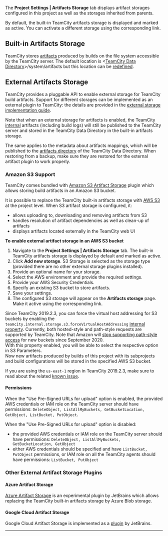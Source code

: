 [//]: # (title: Configuring Artifacts Storage)
[//]: # (auxiliary-id: Configuring Artifacts Storage)

The __Project Settings | Artifacts Storage__ tab displays artifact storages configured in this project as well as the storages inherited from parents. 

By default, the built-in TeamCity artifacts storage is displayed and marked as active. You can activate a different storage using the corresponding link.

## Built-in Artifacts Storage

TeamCity stores [artifacts](build-artifact.md) produced by builds on the file system accessible by the TeamCity server. The default location is \<[TeamCity Data Directory](teamcity-data-directory.md)\>\/system\/artifacts but this location can be [redefined](teamcity-configuration-and-maintenance.md).

## External Artifacts Storage 

TeamCity provides a pluggable API to enable external storage for TeamCity build artifacts. Support for different storages can be implemented as an external plugin to TeamCity: the details are provided in the [external storage implementation guide](https://plugins.jetbrains.com/docs/teamcity/external-storage-implementation-guide.html).

Note that when an external storage for artifacts is enabled, the TeamCity [internal](build-artifact.md#Hidden+Artifacts) artifacts (including build logs) will still be published to the TeamCity server and stored in the TeamCity Data Directory in the built\-in artifacts storage.

The same applies to the metadata about artifacts mappings, which will be published to the [artifacts directory](teamcity-configuration-and-maintenance.md) of the TeamCity Data Directory. When restoring from a backup, make sure they are restored for the external artifact plugin to work properly.

### Amazon S3 Support

TeamCity comes bundled with [Amazon S3 Artifact Storage](https://plugins.jetbrains.com/plugin/9623-aws-s3-artifact-storage) plugin which allows storing build artifacts in an Amazon S3 bucket.

It is possible to replace the TeamCity built-in artifacts storage with [AWS S3](https://aws.amazon.com/s3/) at the project level. When S3 artifact storage is configured, it:
* allows uploading to, downloading and removing artifacts from S3
* handles resolution of artifact dependencies as well as clean-up of artifacts
* displays artifacts located externally in the TeamCity web UI

__To enable external artifact storage in an AWS S3 bucket__

1. Navigate to the __Project Settings | Artifacts Storage__ tab. The built-in TeamCity artifacts storage is displayed by default and marked as active.
2. Click __Add new storage__. S3 Storage is selected as the storage type (provided there are no other external storage plugins installed).
3. Provide an optional name for your storage.
4. Select the AWS environment and provide the required settings.
5. Provide your AWS Security Credentials.
6. Specify an existing S3 bucket to store artifacts.
7. Save your settings. 
8. The configured S3 storage will appear on the __Artifacts storage__ page. Make it active using the corresponding link.

<anchor name="forceVirtualHostAddressing"/>

Since TeamCity 2019.2.3, you can force the virtual host addressing for S3 buckets by enabling the `teamcity.internal.storage.s3.forceVirtualHostAddressing` [internal property](configuring-teamcity-server-startup-properties.md#TeamCity+internal+properties). Currently, both hosted-style and path-style requests are supported by TeamCity. Note that Amazon will [stop supporting path-style access](https://docs.aws.amazon.com/AmazonS3/latest/dev/VirtualHosting.html#path-style-access) for new buckets since September 2020.   
With this property enabled, you will be able to select the respective option in S3 Parameters.   
Now new artifacts produced by builds of this project with its subprojects and build configurations will be stored in the specified AWS S3 bucket.

<note>

If you are using the `us-east-1` region in TeamCity 2019.2.3, make sure to read about the related [known issue](known-issues.md#AWS+region+us-east-1+cannot+be+set+in+S3+artifact+storage+settings).

</note>

#### Permissions

When the "Use Pre\-Signed URLs for upload" option is enabled, the provided AWS credentials or IAM role on the TeamCity server should have permissions: `DeleteObject, ListAllMyBuckets, GetBucketLocation, GetObject, ListBucket, PutObject`.

When the "Use Pre\-Signed URLs for upload" option is disabled:
* the provided AWS credentials or IAM role on the TeamCity server should have permissions: `DeleteObject, ListAllMyBuckets, GetBucketLocation, GetObject`
* either AWS credentials should be specified and have `ListBucket, PutObject` permissions, or IAM role on all the TeamCity agents should have permissions: `ListBucket, PutObject`

### Other External Artifact Storage Plugins

#### Azure Artifact Storage

[Azure Artifact Storage](https://plugins.jetbrains.com/plugin/9617-azure-artifact-storage) is an experimental plugin by JetBrains which allows replacing the TeamCity built\-in artifacts storage by Azure Blob storage. 


#### Google Cloud Artifact Storage

 Google Cloud Artifact Storage is implemented as a [plugin](https://plugins.jetbrains.com/plugin/9634-google-artifact-storage) by JetBrains.
 
__ __ 
